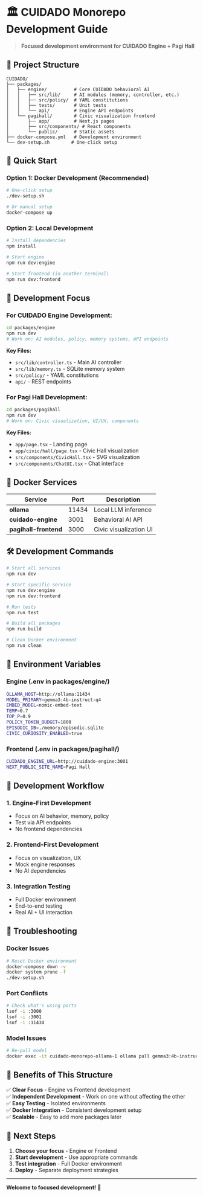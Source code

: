 # 🏛️ CUIDADO Monorepo Development Guide

> **Focused development environment for CUIDADO Engine + Pagi Hall**

## 🎯 **Project Structure**

```
CUIDADO/
├── packages/
│   ├── engine/          # Core CUIDADO behavioral AI
│   │   ├── src/lib/     # AI modules (memory, controller, etc.)
│   │   ├── src/policy/  # YAML constitutions
│   │   ├── tests/       # Unit tests
│   │   └── api/         # Engine API endpoints
│   └── pagihall/        # Civic visualization frontend
│       ├── app/         # Next.js pages
│       ├── src/components/ # React components
│       └── public/      # Static assets
├── docker-compose.yml   # Development environment
└── dev-setup.sh        # One-click setup
```

## 🚀 **Quick Start**

### **Option 1: Docker Development (Recommended)**
```bash
# One-click setup
./dev-setup.sh

# Or manual setup
docker-compose up
```

### **Option 2: Local Development**
```bash
# Install dependencies
npm install

# Start engine
npm run dev:engine

# Start frontend (in another terminal)
npm run dev:frontend
```

## 🎯 **Development Focus**

### **For CUIDADO Engine Development:**
```bash
cd packages/engine
npm run dev
# Work on: AI modules, policy, memory systems, API endpoints
```

**Key Files:**
- `src/lib/controller.ts` - Main AI controller
- `src/lib/memory.ts` - SQLite memory system
- `src/policy/` - YAML constitutions
- `api/` - REST endpoints

### **For Pagi Hall Development:**
```bash
cd packages/pagihall
npm run dev
# Work on: Civic visualization, UI/UX, components
```

**Key Files:**
- `app/page.tsx` - Landing page
- `app/civic/hall/page.tsx` - Civic Hall visualization
- `src/components/CivicHall.tsx` - SVG visualization
- `src/components/ChatUI.tsx` - Chat interface

## 🐳 **Docker Services**

| Service | Port | Description |
|---------|------|-------------|
| **ollama** | 11434 | Local LLM inference |
| **cuidado-engine** | 3001 | Behavioral AI API |
| **pagihall-frontend** | 3000 | Civic visualization UI |

## 🛠️ **Development Commands**

```bash
# Start all services
npm run dev

# Start specific service
npm run dev:engine
npm run dev:frontend

# Run tests
npm run test

# Build all packages
npm run build

# Clean Docker environment
npm run clean
```

## 🔧 **Environment Variables**

### **Engine (.env in packages/engine/)**
```bash
OLLAMA_HOST=http://ollama:11434
MODEL_PRIMARY=gemma3:4b-instruct-q4
EMBED_MODEL=nomic-embed-text
TEMP=0.7
TOP_P=0.9
POLICY_TOKEN_BUDGET=1800
EPISODIC_DB=./memory/episodic.sqlite
CIVIC_CURIOSITY_ENABLED=true
```

### **Frontend (.env in packages/pagihall/)**
```bash
CUIDADO_ENGINE_URL=http://cuidado-engine:3001
NEXT_PUBLIC_SITE_NAME=Pagi Hall
```

## 🎯 **Development Workflow**

### **1. Engine-First Development**
- Focus on AI behavior, memory, policy
- Test via API endpoints
- No frontend dependencies

### **2. Frontend-First Development**
- Focus on visualization, UX
- Mock engine responses
- No AI dependencies

### **3. Integration Testing**
- Full Docker environment
- End-to-end testing
- Real AI + UI interaction

## 🚨 **Troubleshooting**

### **Docker Issues**
```bash
# Reset Docker environment
docker-compose down -v
docker system prune -f
./dev-setup.sh
```

### **Port Conflicts**
```bash
# Check what's using ports
lsof -i :3000
lsof -i :3001
lsof -i :11434
```

### **Model Issues**
```bash
# Re-pull model
docker exec -it cuidado-monorepo-ollama-1 ollama pull gemma3:4b-instruct-q4
```

## 🎯 **Benefits of This Structure**

✅ **Clear Focus** - Engine vs Frontend development  
✅ **Independent Development** - Work on one without affecting the other  
✅ **Easy Testing** - Isolated environments  
✅ **Docker Integration** - Consistent development setup  
✅ **Scalable** - Easy to add more packages later  

## 🔗 **Next Steps**

1. **Choose your focus** - Engine or Frontend
2. **Start development** - Use appropriate commands
3. **Test integration** - Full Docker environment
4. **Deploy** - Separate deployment strategies

---

**Welcome to focused development!** 🚀
